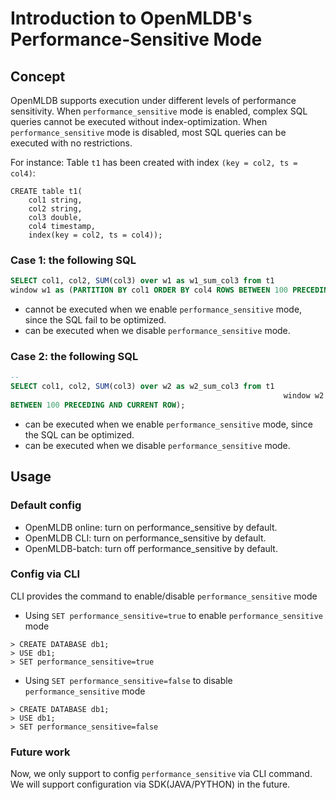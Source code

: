 # Introduction to OpenMLDB's Performance-Sensitive Mode

## Concept

OpenMLDB supports execution under different levels of performance sensitivity.
When `performance_sensitive` mode is enabled, complex SQL queries cannot be executed without index-optimization.
When `performance_sensitive` mode is disabled, most SQL queries can be executed with no restrictions.

For instance:
Table `t1` has been created with index `(key = col2, ts = col4)`:
```sqlite
CREATE table t1(
    col1 string,
    col2 string,
    col3 double,
    col4 timestamp,
    index(key = col2, ts = col4));
```
### Case 1: the following SQL
```sql
SELECT col1, col2, SUM(col3) over w1 as w1_sum_col3 from t1 
window w1 as (PARTITION BY col1 ORDER BY col4 ROWS BETWEEN 100 PRECEDING AND CURRENT ROW);
```
- cannot be executed when we enable `performance_sensitive` mode, since the SQL fail to be optimized.
- can be executed when we disable `performance_sensitive` mode.

### Case 2: the following SQL
```sql
-- 
SELECT col1, col2, SUM(col3) over w2 as w2_sum_col3 from t1
                                                             window w2 as (PARTITION BY col2 ORDER BY col4 ROWS 
BETWEEN 100 PRECEDING AND CURRENT ROW);
```
- can be executed when we enable `performance_sensitive` mode, since the SQL can be optimized.
- can be executed when we disable `performance_sensitive` mode.


## Usage

### Default config
- OpenMLDB online: turn on performance_sensitive by default.
- OpenMLDB CLI: turn on performance_sensitive by default.
- OpenMLDB-batch: turn off performance_sensitive by default.

### Config via CLI
CLI provides the command to enable/disable `performance_sensitive` mode
- Using `SET performance_sensitive=true` to enable `performance_sensitive` mode
```sqlite
> CREATE DATABASE db1;
> USE db1;
> SET performance_sensitive=true
```

- Using `SET performance_sensitive=false` to disable `performance_sensitive` mode
```sqlite
> CREATE DATABASE db1;
> USE db1;
> SET performance_sensitive=false
```
### Future work
Now, we only support to config `performance_sensitive` via CLI command.
We will support configuration via SDK(JAVA/PYTHON) in the future.
